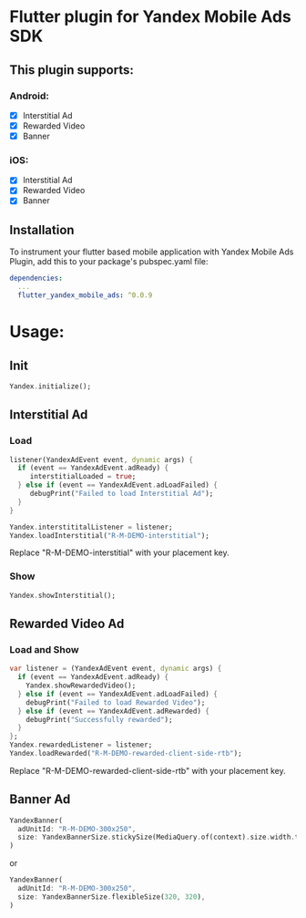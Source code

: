 # Flutter plugin for Yandex Mobile Ads SDK

## This plugin supports:

### Android:
- [x] Interstitial Ad
- [x] Rewarded Video
- [x] Banner

### iOS:
- [x] Interstitial Ad
- [x] Rewarded Video
- [x] Banner

## Installation

To instrument your flutter based mobile application with Yandex Mobile Ads Plugin, add this to your package's pubspec.yaml file:

```yaml
dependencies:
  ...
  flutter_yandex_mobile_ads: ^0.0.9
```

# Usage:

## Init
```dart
Yandex.initialize();
```

## Interstitial Ad

### Load
```dart
listener(YandexAdEvent event, dynamic args) {
  if (event == YandexAdEvent.adReady) {
     interstitialLoaded = true;
  } else if (event == YandexAdEvent.adLoadFailed) {
     debugPrint("Failed to load Interstitial Ad");
  }
}

Yandex.interstititalListener = listener;
Yandex.loadInterstitial("R-M-DEMO-interstitial");
```

Replace "R-M-DEMO-interstitial" with your placement key.

### Show
```dart
Yandex.showInterstitial();
```

## Rewarded Video Ad

### Load and Show
```dart
var listener = (YandexAdEvent event, dynamic args) {
  if (event == YandexAdEvent.adReady) {
    Yandex.showRewardedVideo();
  } else if (event == YandexAdEvent.adLoadFailed) {
    debugPrint("Failed to load Rewarded Video");
  } else if (event == YandexAdEvent.adRewarded) {
    debugPrint("Successfully rewarded");
  }
};
Yandex.rewardedListener = listener;
Yandex.loadRewarded("R-M-DEMO-rewarded-client-side-rtb");
```
Replace "R-M-DEMO-rewarded-client-side-rtb" with your placement key.

## Banner Ad

```dart
YandexBanner(
  adUnitId: "R-M-DEMO-300x250",
  size: YandexBannerSize.stickySize(MediaQuery.of(context).size.width.toInt()),
)
```
or
```dart
YandexBanner(
  adUnitId: "R-M-DEMO-300x250",
  size: YandexBannerSize.flexibleSize(320, 320),
)
```
